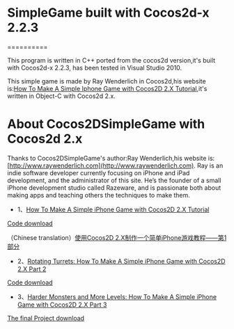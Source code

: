 # SimpleGame built with Cocos2d-x 2.2.3
==========

This program is written in C++ ported from the cocos2d version,it's built with Cocos2d-x 2.2.3, has been tested in Visual Studio 2010.

This simple game is made by Ray Wenderlich in Cocos2d,his website is:[How To Make A Simple Iphone Game with Cocos2D 2.X Tutorial](http://www.raywenderlich.com/25736/how-to-make-a-simple-iphone-game-with-cocos2d-2-x-tutorial),it's written in Object-C with Cocos2d 2.x.


# About Cocos2DSimpleGame with Cocos2d 2.x
 Thanks to Cocos2DSimpleGame's author:Ray Wenderlich,his website is:[http://www.raywenderlich.com](http://www.raywenderlich.com).
Ray is an indie software developer currently focusing on iPhone and iPad development, and the administrator of this site. He’s the founder of a small iPhone development studio called Razeware, and is passionate both about making apps and teaching others the techniques to make them.

* 1、[How To Make A Simple iPhone Game with Cocos2D 2.X Tutorial](http://www.raywenderlich.com/25736/how-to-make-a-simple-iphone-game-with-cocos2d-2-x-tutorial)

[Code download](http://cdn5.raywenderlich.com/downloads/Cocos2DSimpleGame_v2.zip)

（Chinese translation）[使用Cocos2D 2.X制作一个简单iPhone游戏教程——第1部分](http://www.cnblogs.com/liufan9/archive/2013/04/09/3007429.html)


* 2、[Rotating Turrets: How To Make A Simple iPhone Game with Cocos2D 2.X Part 2](http://www.raywenderlich.com/25791/rotating-turrets-how-to-make-a-simple-iphone-game-with-cocos2d-2-x-part-2)

[Code download](http://cdn5.raywenderlich.com/downloads/Cocos2DSimpleGame2_v2.zip)

* 3、[Harder Monsters and More Levels: How To Make A Simple iPhone Game with Cocos2D 2.X Part 3](http://www.raywenderlich.com/25806/harder-monsters-and-more-levels-how-to-make-a-simple-iphone-game-with-cocos2d-2-x-part-3)

[The final Project download](http://cdn4.raywenderlich.com/downloads/Cocos2DSimpleGame3_v2.zip)

